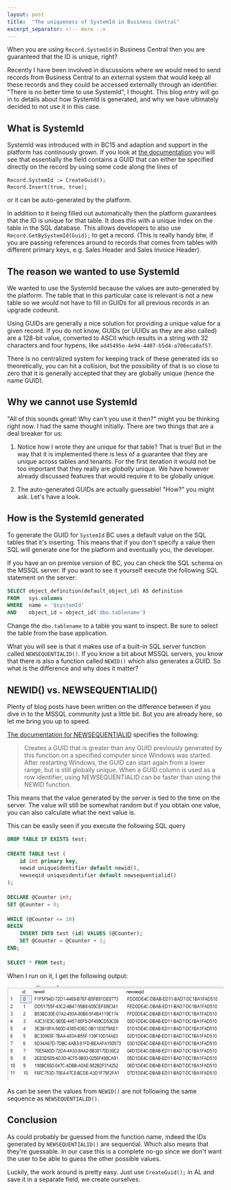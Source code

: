 ```yaml
---
layout: post
title:  "The uniqueness of SystemId in Business Central"
excerpt_separator: <!-- more -->
---
```

When you are using `Record.SystemId` in Business Central then you are
guaranteed that the ID is unique, right?
<!-- more -->

Recently I have been involved in discussions where we would need to send
records from Business Central to an external system that would keep all
these records and they could be accessed externally through an
identifier. <br />
"There is no better time to use SystemId", I thought. This blog entry
will go in to details about how SystemId is generated, and why we have
ultimately decided to not use it in this case.


## What is SystemId
SystemId was introduced with in BC15 and adaption and support in the
platform has continously grown. If you look at [the
documentation](https://learn.microsoft.com/en-us/dynamics365/business-central/dev-itpro/developer/devenv-table-system-fields#systemid)
you will see that essentially the field contains a GUID that
can either be specified directly on the record by using some code along
the lines of

```al
Record.SystemId := CreateGuid();
Record.Insert(true, true); 
```
or it can be auto-generated by the platform.

In addition to it being filled out automatically then the 
platform guarantees that the ID is unique for that table. It does this
with a unique index on the table in the SQL database. This allows
developers to also use `Record.GetBySystemId(Guid);` to get a record.
(This is really handy btw, if you are passing references around to
records that comes from tables with different primary keys, e.g. Sales
Header and Sales Invoice Header).

## The reason we wanted to use SystemId
We wanted to use the SystemId because the values are auto-generated by
the platform. The table that in this particular case is relevant is not
a new table so we would not have to fill in GUIDs for all previous
records in an upgrade codeunit.

Using GUIDs are generally a nice solution for providing a unique value
for a given record. If you do not know, GUIDs (or UUIDs as they are also
called) are a 128-bit value, converted to ASCII which results in a
string with 32 characters and four hypens, like 
`ad45495e-4e94-4407-b5d4-a706eca0af57`.

There is no centralized system for keeping track of these generated ids
so theoretically, you can hit a collision, but the possibility of that
is so close to zero that it is generally accepted that they are globally
unique (hence the name GUID).

## Why we cannot use SystemId
"All of this sounds great! Why can't you use it then?" might you be
thinking right now. I had the same thought initially. There are two
things that are a deal breaker for us:

1. Notice how I wrote they are unique for that table? That is true! But
   in the way that it is implemented there is less of a guarantee that
   they are unique across tables and tenants. For the first iteration it
   would not be too important that they really are _globally_ unique. We
   have however already discussed features that would require it to be
   globally unique.

2. The auto-generated GUIDs are actually guessable! "How?" you might
   ask. Let's have a look.

## How is the SystemId generated
To generate the GUID for `SystemId` BC uses a default value on the SQL
tables that it's inserting. This means that if you don't specify a value
then SQL will generate one for the platform and eventually you, the
developer.

If you have an on premise version of BC, you can check the SQL schema on
the MSSQL server. If you want to see it yourself execute the following
SQL statement on the server:

```sql
SELECT object_definition(default_object_id) AS definition
FROM   sys.columns
WHERE  name = '$systemId'
AND    object_id = object_id('dbo.tablename')
```
Change the `dbo.tablename` to a table you want to inspect. Be sure to
select the table from the base application.

What you will see is that it makes use of a built-in SQL server function
called `NEWSEQUENTIALID()`. If you know a bit about MSSQL servers, you
know that there is also a function called `NEWID()` which also generates
a GUID. So what is the difference and why does it matter?

## NEWID() vs. NEWSEQUENTIALID()
Plenty of blog posts have been written on the difference between if you
dive in to the MSSQL community just a little bit. But you are already
here, so let me bring you up to speed.

[The documentation for
NEWSEQUENTIALID](https://learn.microsoft.com/en-us/sql/t-sql/functions/newsequentialid-transact-sql?view=sql-server-ver16)
specifies the following:

> Creates a GUID that is greater than any GUID previously generated by 
> this function on a specified computer since Windows was started.
> After restarting Windows, the GUID can start again from a lower range,
> but is still globally unique. When a GUID column is used as a row 
> identifier, using NEWSEQUENTIALID can be faster than using the NEWID 
> function.

This means that the value generated by the server is tied to the time on
the server. The value will still be somewhat random but if you obtain
one value, you can also calculate what the next value is.

This can be easily seen if you execute the following SQL query
```sql
DROP TABLE IF EXISTS test;

CREATE TABLE test (
    id int primary key,
    newid uniqueidentifier default newid(),
    newseqid uniqueidentifier default newsequentialid()
);

DECLARE @Counter int;
SET @Counter = 0;

WHILE (@Counter <= 10)
BEGIN
    INSERT INTO test (id) VALUES (@Counter);
    SET @Counter = @Counter + 1;
END;

SELECT * FROM test;
```
When I run on it, I get the following output:

![Comparison of NEWID and NEWSEQUENTIALID in MS SQL](/assets/images/the-uniqueness-of-systemid-in-bc/sqlserver-comparison.jpg)

As can be seen the values from `NEWID()` are not following the same
sequence as `NEWSEQUENTIALID()`.

## Conclusion

As could probably be guessed from the function name, indeed the IDs
generated by `NEWSEQUENTIALID()` are sequential. Which also means that
they're guessable. In our case this is a complete no-go since we don't
want the user to be able to guess the other possible values.

Luckily, the work around is pretty easy. Just use `CreateGuid();` in AL
and save it in a separate field, we create ourselves.
